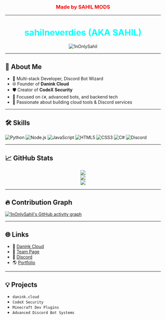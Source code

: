 <h3 align="center"><font color="red">Made by SAHIL MODS</font></h3>

---

<h1 align="center"><font color="aqua">sahilneverdies (AKA SAHIL)</font></h1>

<p align="center">
  <img src="https://komarev.com/ghpvc/?username=1nOnlySahil&label=Profile%20views&color=0e75b6&style=flat" alt="1nOnlySahil" />
</p>

---

## 👋 About Me

- 🔧 Multi-stack Developer, Discord Bot Wizard
- 🌐 Founder of **Danink Cloud**
- 🛡 Creator of **CodeX Security**
- 🎯 Focused on `C#`, advanced bots, and backend tech
- 🚀 Passionate about building cloud tools & Discord services

---

## 🛠 Skills

![Python](https://img.shields.io/badge/-Python-3776AB?style=for-the-badge&logo=python&logoColor=white)
![Node.js](https://img.shields.io/badge/-Node.js-339933?style=for-the-badge&logo=node.js&logoColor=white)
![JavaScript](https://img.shields.io/badge/-JavaScript-F7DF1E?style=for-the-badge&logo=javascript&logoColor=black)
![HTML5](https://img.shields.io/badge/-HTML5-E34F26?style=for-the-badge&logo=html5&logoColor=white)
![CSS3](https://img.shields.io/badge/-CSS3-1572B6?style=for-the-badge&logo=css3)
![C#](https://img.shields.io/badge/-CSharp-239120?style=for-the-badge&logo=c-sharp&logoColor=white)
![Discord](https://img.shields.io/badge/-Discord-5865F2?style=for-the-badge&logo=discord&logoColor=white)

---

## 📈 GitHub Stats

<p align="center">
  <img src="https://github-readme-stats.vercel.app/api?username=1nOnlySahil&show_icons=true&theme=radical" />
  <br/>
  <img src="https://github-readme-streak-stats.herokuapp.com/?user=1nOnlySahil&theme=radical" />
  <br/>
  <img src="https://github-readme-stats.vercel.app/api/top-langs/?username=1nOnlySahil&layout=compact&theme=radical" />
</p>

---

## 🔥 Contribution Graph

[![1nOnlySahil's GitHub activity graph](https://github-readme-activity-graph.cyclic.app/graph?username=1nOnlySahil&bg_color=1a1b27&color=00ffff&line=5eead4&point=ffffff&area=true&hide_border=true)](https://github.com/1nOnlySahil)

---

## 🌐 Links

- 🔗 [Danink Cloud](https://danink.cloud)
- 🧩 [Team Page](https://team.danink.cloud/aps)
- 💬 [Discord](https://discord.gg/zabhE5yEk7)
- 🌎 [Portfolio](https://team.danink.cloud/aps)

---

## 💡 Projects

- `danink.cloud`
- `CodeX Security`
- `Minecraft Dev Plugins`
- `Advanced Discord Bot Systems`
